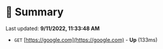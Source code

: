 # 📖 Summary
Last updated: **9/11/2022, 11:33:48 AM**

- `GET` [https://google.com](https://google.com) - **Up** (133ms)
